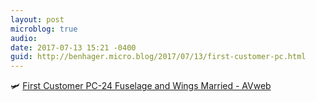 ```yaml
---
layout: post
microblog: true
audio: 
date: 2017-07-13 15:21 -0400
guid: http://benhager.micro.blog/2017/07/13/first-customer-pc.html
---
```

🛩 [First Customer PC-24 Fuselage and Wings Married - AVweb](https://www.avweb.com/avwebflash/news/First-Customer-PC-24-Fuselage-and-Wings-Married-229277-1.html)
